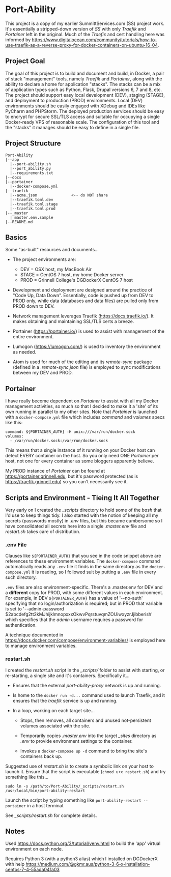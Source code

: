 # Port-Ability

This project is a copy of my earlier SummittServices.com (SS) project work.  It's essentially a stripped-down version of _SS_ with only _Traefik_ and _Portainer_ left in the original.  Much of the _Traefix_ and cert handling here was informed by https://www.digitalocean.com/community/tutorials/how-to-use-traefik-as-a-reverse-proxy-for-docker-containers-on-ubuntu-16-04.  

## Project Goal

The goal of this project is to build and document and build, in Docker, a pair of stack "management" tools, namely _Traefik_ and _Portainer_, along with the ability to declare a home for application "stacks".  The stacks can be a mix of application types such as Python, Flask, Drupal versions 6, 7 and 8, etc.  The project should support easy local development (DEV), staging (STAGE), and deployment to production (PROD) environments.  Local (DEV) environments should be easily engaged with XDebug and IDEs like PyCharm and PHPStorm.  The deployed production services should be easy to encrypt for secure SSL/TLS access and suitable for occupying a single Docker-ready VPS of reasonable scale.  The configuration of this tool and the "stacks" it manages should be easy to define in a single file.

## Project Structure

```
Port-Ability  
|--app
  |--port-ability.sh
  |--port_ability.py
  |--requirements.txt  
|--docs
|--portainer
  |--docker-compose.yml
|--traefik  
  |--acme.json               <-- do NOT share
  |--traefik.toml.dev
  |--traefik.toml.stage
  |--traefik.toml.prod
|--_master  
  | master.env.sample
|--README.md
```

## Basics
Some "as-built" resources and documents...

- The project environments are:

    - DEV = OSX host, my MacBook Air
    - STAGE = CentOS 7 host, my home Docker server
    - PROD = Grinnell College's DGDockerX CentOS 7 host

- Development and deployment are designed around the practice of "Code Up, Data Down".  Essentially, code is pushed up from DEV to PROD only, while data (databases and data files) are pulled only from PROD down to DEV.

- Network management leverages Traefik (https://docs.traefik.io/).  It makes obtaining and maintaining SSL/TLS certs a breeze.  

- Portainer (https://portainer.io/) is used to assist with management of the entire environment.  

- Lumogon (https://lumogon.com/) is used to inventory the environment as needed.  

- Atom is used for much of the editing and its _remote-sync_ package (defined in a _.remote-sync.json_ file) is employed to sync modifications between my DEV and PROD.


## Portainer

I have really become dependent on _Portainer_ to assist with all my Docker management activities, so much so that I decided to make it a 'site' of its own running in parallel to my other sites.  Note that _Portainer_ is launched with a `docker-compose.yml` file which includes _command_ and _volumes_ specs like this:

```
command: ${PORTAINER_AUTH} -H unix:///var/run/docker.sock
volumes:
  - /var/run/docker.sock:/var/run/docker.sock
```

This means that a single instance of it running on your Docker host can detect EVERY container on the host.  So you only need ONE _Portainer_ per host, not one for every container as some bloggers apparently believe.

My PROD instance of _Portainer_ can be found at https://portainer.grinnell.edu, but it's password protected (as is https://traefik.grinnell.edu) so you can't necessarily see it.


## Scripts and Environment - Tieing It All Together

Very early on I created the *_scripts* directory to hold some of the _bash_ that I'd use to keep things tidy.  I also started with the notion of keeping all my secrets (passwords mostly) in _.env_ files, but this became cumbersome so I have consolidated all secrets here into a single _.master.env_ file and _restart.sh_ takes care of distribution.

### .env File

Clauses like `${PORTAINER_AUTH}` that you see in the code snippet above are references to these environment variables.  The `docker-compose` command automatically reads any `.env` file it finds in the same directory as the `docker-compose.yml` it is reading, so I followed suit by putting a `.env` file in every such directory.

`.env` files are also environment-specific.  There's a .master.env for DEV and a **different** copy for PROD, with some different values in each environment.  For example, in DEV `${PORTAINER_AUTH}` has a value of '--no-auth' specifying that no login/authorization is required; but in PROD that variable is set to '--admin-password $2abcdefg2tt2kMJhijklmnopxxxOkwvPqrstuvqmZOUiwxyzrJjibberish' which specifies that the _admin_ username requires a password for authentication.

A technique documented in https://docs.docker.com/compose/environment-variables/ is employed here to manage environment variables.

### restart.sh

I created the _restart.sh_ script in the *_scripts/* folder to assist with starting, or re-starting, a single site and it's containers. Specifically it...

  - Ensures that the external _port-ability-proxy_ network is up and running.

  - Is home to the `docker run -d...` command used to launch Traefik, and it ensures that the _traefik_ service is up and running.

  - In a loop, working on each target site...

      - Stops, then removes, all containers and unused not-persistent volumes associated with the site.

      - Temporarily copies _.master.env_ into the target *_sites* directory as _.env_ to provide environment settings to the container.

      - Invokes a `docker-compose up -d` command to bring the site's containers back up.

Suggested use of _restart.sh_ is to create a symbolic link on your host to launch it.  Ensure that the script is executable (`chmod u+x restart.sh`) and try something like this...

```
sudo ln -s /path/to/Port-Ability/_scripts/restart.sh /usr/local/bin/port-ability-restart
```
Launch the script by typing something like `port-ability-restart --portainer` in a host terminal.

See *_scripts/restart.sh* for complete details.

## Notes

Used https://docs.python.org/3/tutorial/venv.html to build the 'app' virtual environment on each node.

Requires Python 3 (with a python3 alias) which I installed on DGDockerX with help https://medium.com/@gkmr.aus/python-3-6-x-installation-centos-7-4-55ada041a03
